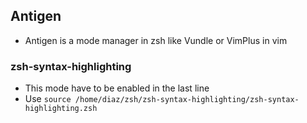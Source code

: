 ## Antigen
- Antigen is a mode manager in zsh like Vundle or VimPlus in vim

### zsh-syntax-highlighting
- This mode have to be enabled in the last line
- Use `source /home/diaz/zsh/zsh-syntax-highlighting/zsh-syntax-highlighting.zsh`
